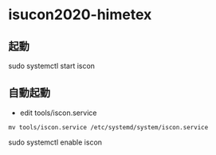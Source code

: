 # isucon2020-himetex

## 起動
sudo systemctl start iscon

## 自動起動
* edit tools/iscon.service

```shell script
mv tools/iscon.service /etc/systemd/system/iscon.service
```

sudo systemctl enable iscon
